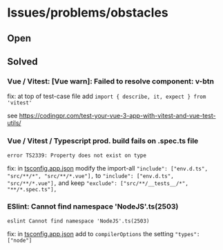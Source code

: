# Issues/problems/obstacles

## Open

## Solved

### Vue / Vitest: [Vue warn]: Failed to resolve component: v-btn

fix: at top of test-case file add `import { describe, it, expect } from 'vitest'`

see <https://codingpr.com/test-your-vue-3-app-with-vitest-and-vue-test-utils/>

### Vue / Vitest / Typescript prod. build fails on .spec.ts file

`error TS2339: Property does not exist on type`

fix: in [tsconfig.app.json](https://github.com/entorb/eta-vue/blob/main/tsconfig.app.json) modify the import-all
`"include": ["env.d.ts", "src/**/*", "src/**/*.vue"],` to `"include": ["env.d.ts", "src/**/*.vue"],`
and keep
`"exclude": ["src/**/__tests__/*", "**/*.spec.ts"],`

### ESlint: Cannot find namespace 'NodeJS'.ts(2503)

`eslint Cannot find namespace 'NodeJS'.ts(2503)`

fix:
in [tsconfig.app.json](https://github.com/entorb/eta-vue/blob/main/tsconfig.app.json)
add to `compilerOptions` the setting `"types": ["node"]`
